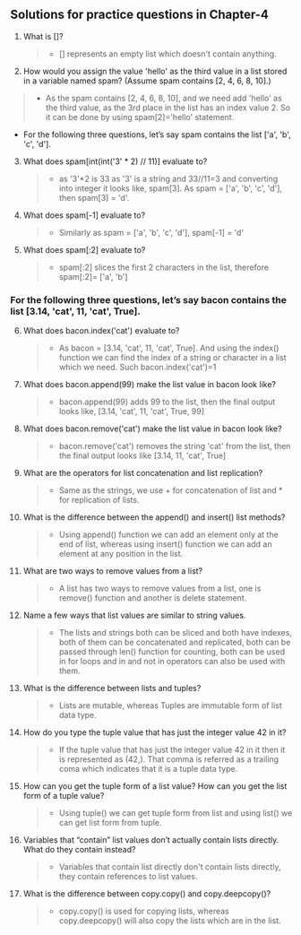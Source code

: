 ## Solutions for practice questions in Chapter-4
1. What is []?
   
   > - [] represents an empty list which doesn't contain anything.
   
2.  How would you assign the value 'hello' as the third value in a list stored in a variable named spam? (Assume spam contains [2, 4, 6, 8, 10].)
  
  > - As the spam contains [2, 4, 6, 8, 10], and we need add 'hello' as the third value, as the 3rd place in the list has an index value 2. So it can be done by using spam[2]='hello' statement.

- For the following three questions, let’s say spam contains the list ['a', 'b', 'c', 'd'].

3. What does spam[int(int('3' * 2) // 11)] evaluate to?
    
    > - as '3'*2 is 33 as '3' is a string and 33//11=3 and converting into integer it looks like, spam[3]. As spam =  ['a', 'b', 'c', 'd'], then spam[3] = 'd'.
    
4. What does spam[-1] evaluate to?
    
    > - Similarly as spam = ['a', 'b', 'c', 'd'], spam[-1] = 'd'
    
5. What does spam[:2] evaluate to?
    
    > - spam[:2] slices the first 2 characters in the list, therefore spam[:2]= ['a', 'b']
    
### For the following three questions, let’s say bacon contains the list [3.14, 'cat', 11, 'cat', True].

6. What does bacon.index('cat') evaluate to?
    
    > - As bacon = [3.14, 'cat', 11, 'cat', True]. And using the index() function we can find the index of a string or character in a list which we need. Such bacon.index('cat')=1
    
7. What does bacon.append(99) make the list value in bacon look like?
    
    > - bacon.append(99) adds 99 to the list, then the final output looks like, [3.14, 'cat', 11, 'cat', True, 99]
    
8. What does bacon.remove('cat') make the list value in bacon look like?
    
    > - bacon.remove('cat') removes the string 'cat' from the list, then the final output looks like [3.14, 11, 'cat', True]
    
9. What are the operators for list concatenation and list replication?
    
    > - Same as the strings, we use + for concatenation of list and * for replication of lists.
    
10. What is the difference between the append() and insert() list methods?
    
    > - Using append() function we can add an element only at the end of list, whereas using insert() function we can add an element at any position in the list.
    
11. What are two ways to remove values from a list?
    
    > - A list has two ways to remove values from a list, one is remove() function and another is delete statement.
    
12. Name a few ways that list values are similar to string values.
    
    > - The lists and strings both can be sliced and both have indexes, both of them can be concatenated and replicated, both can be passed through len() function for counting, both can be used in for loops and in and not in operators can also be used with them.
    
13. What is the difference between lists and tuples?
    
    > - Lists are mutable, whereas Tuples are immutable form of list data type.
    
14. How do you type the tuple value that has just the integer value 42 in it?
    
    > - If the tuple value that has just the integer value 42 in it then it is represented as (42,). That comma is referred as a trailing coma which indicates that it is a tuple data type.
    
15. How can you get the tuple form of a list value? How can you get the list form of a tuple value?
    
    > - Using tuple() we can get tuple form from list and using list() we can get list form from tuple.
    
16. Variables that “contain” list values don’t actually contain lists directly. What do they contain instead?
    
    > - Variables that contain list directly don't contain lists directly, they contain references to list values.
    
17. What is the difference between copy.copy() and copy.deepcopy()?
    
    > - copy.copy() is used for copying lists, whereas copy.deepcopy() will also copy the lists which are in the list.
    
